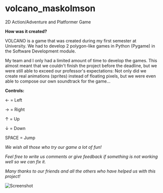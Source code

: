 # volcano_maskolmson
2D Action/Adventure and Platformer Game

**How was it created?**

VOLCANO is a game that was created during my first semester at  University.
We had to develop 2 polygon-like games in Python (Pygame) in the Software Development module.

My team and I only had a limited amount of time to develop the games. This almost meant that we couldn't finish the project before the deadline, but we were still able to exceed our professor's expectations: Not only did we create real animations (sprites) instead of floating pixels, but we were even able to compose our own soundtrack for the game...

**Controls:**

&larr; = Left

&rarr; = Right

&uarr; = Up

&darr; = Down

SPACE = Jump



*We wish all those who try our game a lot of fun!*

*Feel free to write us comments or give feedback if something is not working well so we can fix it.*

*Many thanks to our friends and all the others who have helped us with this project!*


<img src="C:\Users\jamie\sciebo2\HS Niederrhein\1.Semester\Kurse\BCSM_103_Softwareentwicklung\Hausarbeit\Backup_Hausarbeit\Buttons\Volcano_Button.png" alt="Screenshot">
